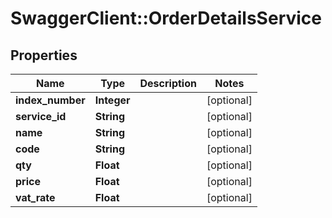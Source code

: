 # SwaggerClient::OrderDetailsService

## Properties
Name | Type | Description | Notes
------------ | ------------- | ------------- | -------------
**index_number** | **Integer** |  | [optional] 
**service_id** | **String** |  | [optional] 
**name** | **String** |  | [optional] 
**code** | **String** |  | [optional] 
**qty** | **Float** |  | [optional] 
**price** | **Float** |  | [optional] 
**vat_rate** | **Float** |  | [optional] 


